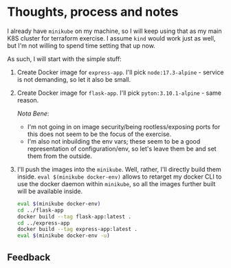 # Thoughts, process and notes

I already have `minikube` on my machine, so I will keep using that as my main K8S cluster for terraform exercise. I assume
`kind` would work just as well, but I'm not willing to spend time setting that up now.

As such, I will start with the simple stuff:

1. Create Docker image for `express-app`. I'll pick `node:17.3-alpine` - service is not demanding, so let it also be small.
2. Create Docker image for `flask-app`. I'll pick `pyton:3.10.1-alpine` - same reason.

   *Nota Bene*:

    - I'm not going in on image security/being rootless/exposing ports for this does not seem to be the focus of the
      exercise.
    - I'm also not inbuilding the env vars; these seem to be a good representation of configuration/env, so let's leave
      them be and set them from the outside.

3. I'll push the images into the `minikube`. Well, rather, I'll directly build them inside. `eval $(minikube docker-env)`
   allows to retarget my docker CLI to use the docker daemon within `minikube`, so all the images further built will be
   available inside.

   ```sh
   eval $(minikube docker-env)
   cd ../flask-app
   docker build --tag flask-app:latest .
   cd ../express-app
   docker build --tag express-app:latest .
   eval $(minikube docker-env -u)
   ```

## Feedback

